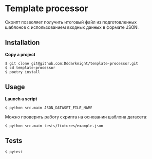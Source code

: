 # Template processor

Скрипт позволяет получить итоговый файл из подготовленных шаблонов с использованием входных данных в формате JSON.

## Installation
**Copy a project**
```
$ git clone git@github.com:Dddarknight/template-processor.git
$ cd template-processor
$ poetry install
```

## Usage
**Launch a script**
```
$ python src.main JSON_DATASET_FILE_NAME
```

Можно проверить работу скрипта на основании шаблона датасета:

```
$ python src.main tests/fixtures/example.json
```

## Tests
```
$ pytest
```